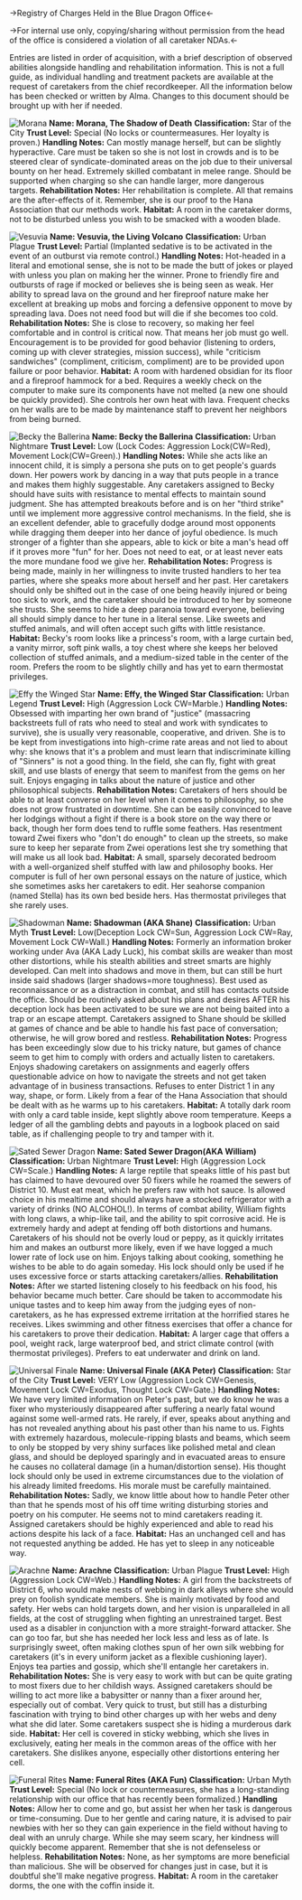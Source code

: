 ->Registry of Charges Held in the Blue Dragon Office<-

->For internal use only, copying/sharing without permission from the head of the office is considered a violation of all caretaker NDAs.<-

Entries are listed in order of acquisition, with a brief description of observed abilities alongside handling and rehabilitation information. This is not a full guide, as individual handling and treatment packets are available at the request of caretakers from the chief recordkeeper.
All the information below has been checked or written by Alma.  Changes to this document should be brought up with her if needed.

![Morana](https://cdn.discordapp.com/attachments/713899733147713632/1111859174612144199/Moranna_Playtime.jpg)
**Name: Morana, The Shadow of Death**
**Classification:** Star of the City
**Trust Level:** Special (No locks or countermeasures. Her loyalty is proven.)
**Handling Notes:** Can mostly manage herself, but can be slightly hyperactive. Care must be taken so she is not lost in crowds and is to be steered clear of syndicate-dominated areas on the job due to their universal bounty on her head. Extremely skilled combatant in melee range. Should be supported when charging so she can handle larger, more dangerous targets.
**Rehabilitation Notes:** Her rehabilitation is complete. All that remains are the after-effects of it. Remember, she is our proof to the Hana Association that our methods work.
**Habitat:** A room in the caretaker dorms, not to be disturbed unless you wish to be smacked with a wooden blade.

![Vesuvia](https://cdn.discordapp.com/attachments/713899733147713632/1111810221942255648/Vesuvia.jpg)
**Name: Vesuvia, the Living Volcano**
**Classification:** Urban Plague
**Trust Level:** Partial (Implanted sedative is to be activated in the event of an outburst via remote control.)
**Handling Notes:** Hot-headed in a literal and emotional sense, she is not to be made the butt of jokes or played with unless you plan on making her the winner. Prone to friendly fire and outbursts of rage if mocked or believes she is being seen as weak. Her ability to spread lava on the ground and her fireproof nature make her excellent at breaking up mobs and forcing a defensive opponent to move by spreading lava. Does not need food but will die if she becomes too cold.
**Rehabilitation Notes:** She is close to recovery, so making her feel comfortable and in control is critical now. That means her job must go well. Encouragement is to be provided for good behavior (listening to orders, coming up with clever strategies, mission success), while "criticism sandwiches" (compliment, criticism, compliment) are to be provided upon failure or poor behavior.
**Habitat:** A room with hardened obsidian for its floor and a fireproof hammock for a bed. Requires a weekly check on the computer to make sure its components have not melted (a new one should be quickly provided). She controls her own heat with lava. Frequent checks on her walls are to be made by maintenance staff to prevent her neighbors from being burned.

![Becky the Ballerina](https://cdn.discordapp.com/attachments/713899733147713632/1111809606088400916/Becky_the_Ballerina.jpg)
**Name: Becky the Ballerina**
**Classification:** Urban Nightmare
**Trust Level:** Low (Lock Codes: Aggression Lock(CW=Red), Movement Lock(CW=Green).)
**Handling Notes:** While she acts like an innocent child, it is simply a persona she puts on to get people's guards down. Her powers work by dancing in a way that puts people in a trance and makes them highly suggestable. Any caretakers assigned to Becky should have suits with resistance to mental effects to maintain sound judgment. She has attempted breakouts before and is on her "third strike" until we implement more aggressive control mechanisms. In the field, she is an excellent defender, able to gracefully dodge around most opponents while dragging them deeper into her dance of joyful obedience. Is much stronger of a fighter than she appears, able to kick or bite a man's head off if it proves more "fun" for her. Does not need to eat, or at least never eats the more mundane food we give her.
**Rehabilitation Notes:** Progress is being made, mainly in her willingness to invite trusted handlers to her tea parties, where she speaks more about herself and her past. Her caretakers should only be shifted out in the case of one being heavily injured or being too sick to work, and the caretaker should be introduced to her by someone she trusts. She seems to hide a deep paranoia toward everyone, believing all should simply dance to her tune in a literal sense. Like sweets and stuffed animals, and will often accept such gifts with little resistance.
**Habitat:** Becky's room looks like a princess's room, with a large curtain bed, a vanity mirror, soft pink walls, a toy chest where she keeps her beloved collection of stuffed animals, and a medium-sized table in the center of the room. Prefers the room to be slightly chilly and has yet to earn thermostat privileges.

![Effy the Winged Star](https://cdn.discordapp.com/attachments/713899733147713632/1111809859634089984/Effy_The_Winged_Star.jpg)
**Name: Effy, the Winged Star**
**Classification:** Urban Legend
**Trust Level:** High (Aggression Lock CW=Marble.)
**Handling Notes:** Obsessed with imparting her own brand of "justice" (massacring backstreets full of rats who need to steal and work with syndicates to survive), she is usually very reasonable, cooperative, and driven. She is to be kept from investigations into high-crime rate areas and not lied to about why: she knows that it's a problem and must learn that indiscriminate killing of "Sinners" is not a good thing. In the field, she can fly, fight with great skill, and use blasts of energy that seem to manifest from the gems on her suit. Enjoys engaging in talks about the nature of justice and other philosophical subjects.
**Rehabilitation Notes:** Caretakers of hers should be able to at least converse on her level when it comes to philosophy, so she does not grow frustrated in downtime. She can be easily convinced to leave her lodgings without a fight if there is a book store on the way there or back, though her form does tend to ruffle some feathers. Has resentment toward Zwei fixers who "don't do enough" to clean up the streets, so make sure to keep her separate from Zwei operations lest she try something that will make us all look bad.
**Habitat:** A small, sparsely decorated bedroom with a well-organized shelf stuffed with law and philosophy books. Her computer is full of her own personal essays on the nature of justice, which she sometimes asks her caretakers to edit. Her seahorse companion (named Stella) has its own bed beside hers. Has thermostat privileges that she rarely uses.

![Shadowman](https://cdn.discordapp.com/attachments/713899733147713632/1111810220918849647/Shadowman.jpg)
**Name: Shadowman (AKA Shane)**
**Classification:** Urban Myth
**Trust Level:** Low(Deception Lock CW=Sun, Aggression Lock CW=Ray, Movement Lock CW=Wall.)
**Handling Notes:** Formerly an information broker working under Ava (AKA Lady Luck), his combat skills are weaker than most other distortions, while his stealth abilities and street smarts are highly developed. Can melt into shadows and move in them, but can still be hurt inside said shadows (larger shadows=more toughness). Best used as reconnaissance or as a distraction in combat, and still has contacts outside the office. Should be routinely asked about his plans and desires AFTER his deception lock has been activated to be sure we are not being baited into a trap or an escape attempt. Caretakers assigned to Shane should be skilled at games of chance and be able to handle his fast pace of conversation; otherwise, he will grow bored and restless.
**Rehabilitation Notes:** Progress has been exceedingly slow due to his tricky nature, but games of chance seem to get him to comply with orders and actually listen to caretakers. Enjoys shadowing caretakers on assignments and eagerly offers questionable advice on how to navigate the streets and not get taken advantage of in business transactions. Refuses to enter District 1 in any way, shape, or form. Likely from a fear of the Hana Association that should be dealt with as he warms up to his caretakers.
**Habitat:** A totally dark room with only a card table inside, kept slightly above room temperature. Keeps a ledger of all the gambling debts and payouts in a logbook placed on said table, as if challenging people to try and tamper with it.

![Sated Sewer Dragon](https://cdn.discordapp.com/attachments/713899733147713632/1111859173592932392/Sated_Sewer_Dragon.jpg)
**Name: Sated Sewer Dragon(AKA William)**
**Classification:** Urban Nightmare
**Trust Level:** High (Aggression Lock CW=Scale.)
**Handling Notes:** A large reptile that speaks little of his past but has claimed to have devoured over 50 fixers while he roamed the sewers of District 10. Must eat meat, which he prefers raw with hot sauce. Is allowed choice in his mealtime and should always have a stocked refrigerator with a variety of drinks (NO ALCOHOL!). In terms of combat ability, William fights with long claws, a whip-like tail, and the ability to spit corrosive acid. He is extremely hardy and adept at fending off both distortions and humans. Caretakers of his should not be overly loud or peppy, as it quickly irritates him and makes an outburst more likely, even if we have logged a much lower rate of lock use on him. Enjoys talking about cooking, something he wishes to be able to do again someday. His lock should only be used if he uses excessive force or starts attacking caretakers/allies.
**Rehabilitation Notes:** After we started listening closely to his feedback on his food, his behavior became much better. Care should be taken to accommodate his unique tastes and to keep him away from the judging eyes of non-caretakers, as he has expressed extreme irritation at the horrified stares he receives. Likes swimming and other fitness exercises that offer a chance for his caretakers to prove their dedication.
**Habitat:** A larger cage that offers a pool, weight rack, large waterproof bed, and strict climate control (with thermostat privileges). Prefers to eat underwater and drink on land.

![Universal Finale](https://cdn.discordapp.com/attachments/713899733147713632/1114244351598534736/Universal_Finale.jpg)
**Name: Universal Finale (AKA Peter)**
**Classification:** Star of the City
**Trust Level:** VERY Low (Aggression Lock CW=Genesis, Movement Lock CW=Exodus, Thought Lock CW=Gate.)
**Handling Notes:** We have very limited information on Peter's past, but we do know he was a fixer who mysteriously disappeared after suffering a nearly fatal wound against some well-armed rats. He rarely, if ever, speaks about anything and has not revealed anything about his past other than his name to us. Fights with extremely hazardous, molecule-ripping blasts and beams, which seem to only be stopped by very shiny surfaces like polished metal and clean glass, and should be deployed sparingly and in evacuated areas to ensure he causes no collateral damage (in a human/distortion sense). His thought lock should only be used in extreme circumstances due to the violation of his already limited freedoms. His morale must be carefully maintained.
**Rehabilitation Notes:** Sadly, we know little about how to handle Peter other than that he spends most of his off time writing disturbing stories and poetry on his computer. He seems not to mind caretakers reading it. Assigned caretakers should be highly experienced and able to read his actions despite his lack of a face.
**Habitat:** Has an unchanged cell and has not requested anything be added. He has yet to sleep in any noticeable way.

![Arachne](https://cdn.discordapp.com/attachments/713899733147713632/1111859172972187699/Arachne.jpg)
**Name: Arachne**
**Classification:** Urban Plague
**Trust Level:** High (Aggression Lock CW=Web.)
**Handling Notes:** A girl from the backstreets of District 6, who would make nests of webbing in dark alleys where she would prey on foolish syndicate members. She is mainly motivated by food and safety. Her webs can hold targets down, and her vision is unparalleled in all fields, at the cost of struggling when fighting an unrestrained target. Best used as a disabler in conjunction with a more straight-forward attacker. She can go too far, but she has needed her lock less and less as of late. Is surprisingly sweet, often making clothes spun of her own silk webbing for caretakers (it's in every uniform jacket as a flexible cushioning layer). Enjoys tea parties and gossip, which she'll entangle her caretakers in.
**Rehabilitation Notes:** She is very easy to work with but can be quite grating to most fixers due to her childish ways. Assigned caretakers should be willing to act more like a babysitter or nanny than a fixer around her, especially out of combat. Very quick to trust, but still has a disturbing fascination with trying to bind other charges up with her webs and deny what she did later. Some caretakers suspect she is hiding a murderous dark side.
**Habitat:** Her cell is covered in sticky webbing, which she lives in exclusively, eating her meals in the common areas of the office with her caretakers. She dislikes anyone, especially other distortions entering her cell.

![Funeral Rites](https://cdn.discordapp.com/attachments/713899733147713632/1114073380614848574/Funeral_Rites.jpg)
**Name: Funeral Rites (AKA Fun)**
**Classification:** Urban Myth
**Trust Level:** Special (No lock or countermeasures, she has a long-standing relationship with our office that has recently been formalized.)
**Handling Notes:** Allow her to come and go, but assist her when her task is dangerous or time-consuming. Due to her gentle and caring nature, it is advised to pair newbies with her so they can gain experience in the field without having to deal with an unruly charge. While she may seem scary, her kindness will quickly become apparent. Remember that she is not defenseless or helpless.
**Rehabilitation Notes:** None, as her symptoms are more beneficial than malicious. She will be observed for changes just in case, but it is doubtful she'll make negative progress.
**Habitat:** A room in the caretaker dorms, the one with the coffin inside it.